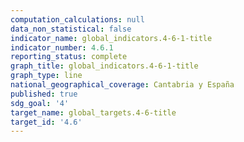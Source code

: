 ```yaml
---
computation_calculations: null
data_non_statistical: false
indicator_name: global_indicators.4-6-1-title
indicator_number: 4.6.1
reporting_status: complete
graph_title: global_indicators.4-6-1-title
graph_type: line
national_geographical_coverage: Cantabria y España
published: true
sdg_goal: '4'
target_name: global_targets.4-6-title
target_id: '4.6'
---
```

